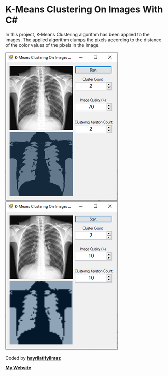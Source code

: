 # K-Means Clustering On Images With C#

In this project, K-Means Clustering algorithm has been applied to the images. The applied algorithm clumps the pixels according to the distance of the color values of the pixels in the image.

![1](screenshots/2.PNG)        ![2](screenshots/Capture.PNG)



Coded by **[hayrilatifyilmaz](https://github.com/hayrilatifyilmaz)**

[**My Website**](https://cesiumstudios.com/)
